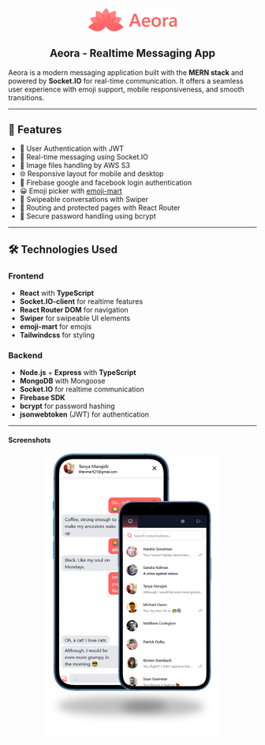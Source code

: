 <div align="center">
    <img src="./frontend/src/assets/logoExtended2.png" width="180"/>
</div>

<h2 align="center">
    Aeora - Realtime Messaging App
</h2>

Aeora is a modern messaging application built with the **MERN stack** and powered by **Socket.IO** for real-time communication. It offers a seamless user experience with emoji support, mobile responsiveness, and smooth transitions.

---

## 🚀 Features

- 🔐 User Authentication with JWT
- 💬 Real-time messaging using Socket.IO
- 📁 Image files handling by AWS S3
- 🌐 Responsive layout for mobile and desktop
- 📁 Firebase google and facebook login authentication
- 😀 Emoji picker with [emoji-mart](https://github.com/missive/emoji-mart)
- 📲 Swipeable conversations with Swiper
- 🔄 Routing and protected pages with React Router
- 💾 Secure password handling using bcrypt

---

## 🛠️ Technologies Used

### Frontend

- **React** with **TypeScript**
- **Socket.IO-client** for realtime features
- **React Router DOM** for navigation
- **Swiper** for swipeable UI elements
- **emoji-mart** for emojis
- **Tailwindcss** for styling

### Backend

- **Node.js** + **Express** with **TypeScript**
- **MongoDB** with Mongoose
- **Socket.IO** for realtime communication
- **Firebase SDK**
- **bcrypt** for password hashing
- **jsonwebtoken** (JWT) for authentication

---

#### Screenshots

<div align="center">
    <img src="./frontend/src/assets/mobileaeora.png" width="350"/>
</div>
